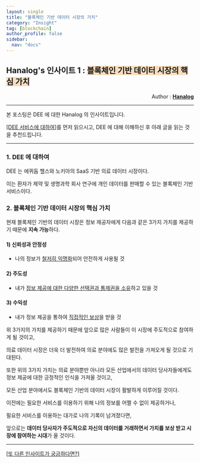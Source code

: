 ```yaml
---
layout: single
title: "블록체인 기반 데이터 시장의 가치"
category: "Insight"
tag: [blockchain]
author_profile: false
sidebar:
  nav: "docs"
---
```




## Hanalog's 인사이트 1 : <span style='background-color: #F7DDBE'>블록체인 기반 데이터 시장의 핵심 가치</span>

<div style="text-align: right"> Author : <b><a href="https://github.com/hanalog">Hanalog</a></b></div>

---

본 포스팅은 DEE 에 대한 Hanalog 의 인사이트입니다.

[[DEE 서비스에 대하여]](https://www.youtube.com/watch?v=_9wG4PdevrU)를 먼저 읽으시고, DEE 에 대해 이해하신 후 아래 글을 읽는 것을 추천드립니다.

---





### 1. DEE 에 대하여

DEE 는 에퀴둠 헬스와 노키아의 SaaS 기반 의료 데이터 시장이다. 

이는 환자가 제약 및 생명과학 회사 연구에 개인 데이터를 판매할 수 있는 블록체인 기반 서비스이다.



### 2. 블록체인 기반 데이터 시장의 핵심 가치



현재 블록체인 기반의 데이터 시장은 정보 제공자에게 다음과 같은 3가지 가치를 제공하기 때문에 **지속 가능**하다.



#### 1) **신뢰성**과 **안정성** 

- 나의 정보가 <u>철저히 익명화</u>되어 안전하게 사용될 것



#### 2) 주도성

- 내가 <u>정보 제공에 대한 다양한 선택권과 통제권을 소유</u>하고 있을 것



#### 3) 수익성

- 내가 정보 제공을 통하여 <u>직접적인 보상</u>을 받을 것



위 3가지의 가치를 제공하기 때문에 앞으로 많은 사람들이 이 시장에 주도적으로 참여하게 될 것이고,

의료 데이터 시장은 더욱 더 발전하여 의료 분야에도 많은 발전을 가져오게 될 것으로 기대된다.



또한 위의 3가지 가치는 의료 분야뿐만 아니라 모든 산업에서의 데이터 당사자들에게도 정보 제공에 대한 긍정적인 인식을 가져올 것이고,

모든 산업 분야에서도 블록체인 기반의 데이터 시장이 활발하게 이루어질 것이다.



이전에는 필요한 서비스를 이용하기 위해 나의 정보를 어쩔 수 없이 제공하거나,

필요한 서비스를 이용하는 대가로 나의 기록이 남겨졌다면,

앞으로는 **데이터 당사자가 주도적으로 자신의 데이터를 거래하면서 가치를 보상 받고 시장에 참여하는 시대**가 올 것이다. 





---

[[또 다른 인사이트가 궁금하다면?]](https://hanalog.github.io/tags/#insight)